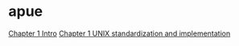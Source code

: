 # apue

[Chapter 1 Intro](chapter01.md)
[Chapter 1 UNIX standardization and implementation](chapter02.md)
